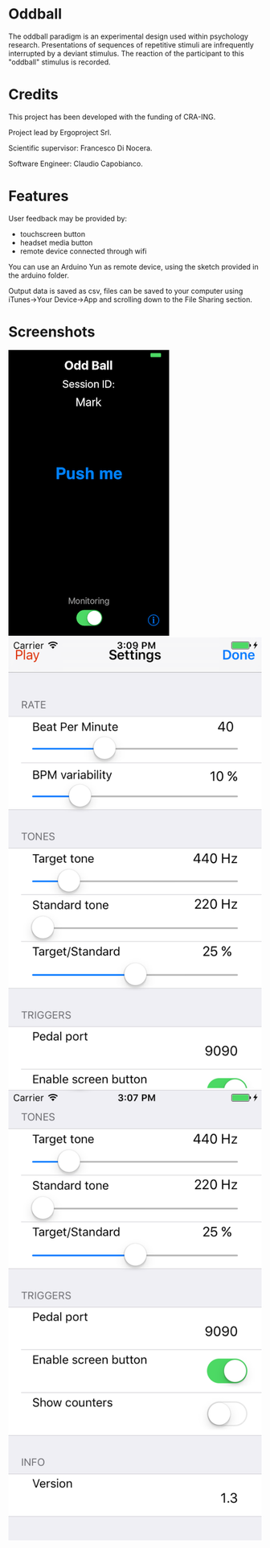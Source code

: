 # Oddball
The oddball paradigm is an experimental design used within psychology research. Presentations of sequences of repetitive stimuli are infrequently interrupted by a deviant stimulus. The reaction of the participant to this "oddball" stimulus is recorded.

# Credits
This project has been developed with the funding of CRA-ING.

Project lead by Ergoproject Srl.

Scientific supervisor: Francesco Di Nocera.

Software Engineer: Claudio Capobianco.

# Features
User feedback may be provided by:
- touchscreen button
- headset media button
- remote device connected through wifi

You can use an Arduino Yun as remote device, using the sketch provided in the arduino folder.

Output data is saved as csv, files can be saved to your computer using iTunes->Your Device->App and scrolling down to the File Sharing section.

# Screenshots
![](https://github.com/theskinnerbox/oddball/blob/develop/screenshots/iphone5-home-on-low.png)
![](https://github.com/theskinnerbox/oddball/blob/develop/screenshots/iphone5-settings-1.png)
![](https://github.com/theskinnerbox/oddball/blob/develop/screenshots/iphone5-settings-2.png)
